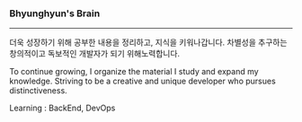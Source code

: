 ###  Bhyunghyun's Brain
---
더욱 성장하기 위해 공부한 내용을 정리하고, 지식을 키워나갑니다.
차별성을 추구하는 창의적이고 독보적인 개발자가 되기 위해노력합니다.

To continue growing, I organize the material I study and expand my knowledge.
Striving to be a creative and unique developer who pursues distinctiveness.

Learning : BackEnd, DevOps

